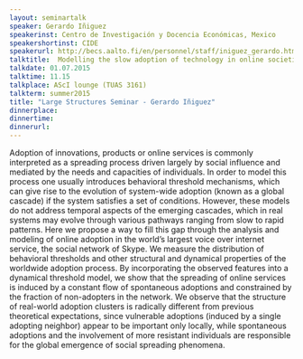 ```yaml
---
layout: seminartalk
speaker: Gerardo Iñiguez
speakerinst: Centro de Investigación y Docencia Económicas, Mexico
speakershortinst: CIDE
speakerurl: http://becs.aalto.fi/en/personnel/staff/iniguez_gerardo.html
talktitle:  Modelling the slow adoption of technology in online societies
talkdate: 01.07.2015
talktime: 11.15
talkplace: AScI lounge (TUAS 3161)
talkterm: summer2015
title: "Large Structures Seminar - Gerardo Iñiguez"
dinnerplace: 
dinnertime: 
dinnerurl: 
---
```

Adoption of innovations, products or online services is commonly interpreted as a spreading process driven largely by social influence and mediated by the needs and capacities of individuals. In order to model this process one usually introduces behavioral threshold mechanisms, which can give rise to the evolution of system-wide adoption (known as a global cascade) if the system satisfies a set of conditions. However, these models do not address temporal aspects of the emerging cascades, which in real systems may evolve through various pathways ranging from slow to rapid patterns. Here we propose a way to fill this gap through the analysis and modeling of online adoption in the world’s largest voice over internet service, the social network of Skype. We measure the distribution of behavioral thresholds and other structural and dynamical properties of the worldwide adoption process. By incorporating the observed features into a dynamical threshold model, we show that the spreading of online services is induced by a constant flow of spontaneous adoptions and constrained by the fraction of non-adopters in the network. We observe that the structure of real-world adoption clusters is radically different from previous theoretical expectations, since vulnerable adoptions (induced by a single adopting neighbor) appear to be important only locally, while spontaneous adoptions and the involvement of more resistant individuals are responsible for the global emergence of social spreading phenomena.
